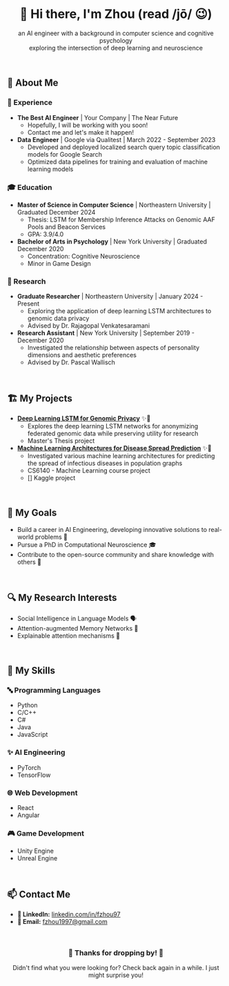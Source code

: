 <H1 align="middle"> 👋 Hi there, I'm Zhou (read /jō/ 😉) </H1>

<p align="middle">an AI engineer with a background in computer science and cognitive psychology <br/> exploring the intersection of deep learning and neuroscience</p>

<br>
<H2> 👤 About Me </H2>

<H3> 💼 Experience </H3>

- **The Best AI Engineer** | Your Company | The Near Future
  - Hopefully, I will be working with you soon!
  - Contact me and let's make it happen!
- **Data Engineer** | Google via Qualitest | March 2022 - September 2023
  - Developed and deployed localized search query topic classification models for Google Search
  - Optimized data pipelines for training and evaluation of machine learning models

<H3> 🎓 Education </H3>

- **Master of Science in Computer Science** | Northeastern University | Graduated December 2024
  - Thesis: LSTM for Membership Inference Attacks on Genomic AAF Pools and Beacon Services
  - GPA: 3.9/4.0
- **Bachelor of Arts in Psychology** | New York University | Graduated December 2020
  - Concentration: Cognitive Neuroscience
  - Minor in Game Design

<H3> 🔬 Research </H3>

- **Graduate Researcher** | Northeastern University | January 2024 - Present
  - Exploring the application of deep learning LSTM architectures to genomic data privacy
  - Advised by Dr. Rajagopal Venkatesaramani
- **Research Assistant** | New York University | September 2019 - December 2020
  - Investigated the relationship between aspects of personality dimensions and aesthetic preferences
  - Advised by Dr. Pascal Wallisch

<br>
<H2> 🏗️ My Projects </H2>

- **[Deep Learning LSTM for Genomic Privacy]()** ✨🧬 
  - Explores the deep learning LSTM networks for anonymizing federated genomic data while preserving utility for research
  - Master's Thesis project
- **[Machine Learning Architectures for Disease Spread Prediction]()** ✨🦠
  - Investigated various machine learning architectures for predicting the spread of infectious diseases in population graphs
  - CS6140 - Machine Learning course project
  - [] Kaggle project

<br>
<H2> 🌱 My Goals </H2>

- Build a career in AI Engineering, developing innovative solutions to real-world problems 💼
- Pursue a PhD in Computational Neuroscience 🎓
- Contribute to the open-source community and share knowledge with others 🧩

<br>
<H2> 🔍 My Research Interests </H2>

- Social Intelligence in Language Models 🗣️
- Attention-augmented Memory Networks 🧠
- Explainable attention mechanisms 🤔

<br>
<H2> 🧰 My Skills </H2>

<H3> 🔤 Programming Languages </H3>

- Python
- C/C++
- C#
- Java
- JavaScript

<H3> ✨ AI Engineering </H3>

- PyTorch
- TensorFlow

<H3> 🌐 Web Development </H3>

- React
- Angular

<H3> 🎮 Game Development </H3>

- Unity Engine
- Unreal Engine

<br>
<H2> 📫 Contact Me </H2>

- **🤝 LinkedIn:** [linkedin.com/in/fzhou97](https://www.linkedin.com/in/fzhou97)
- **📧 Email:** [fzhou1997@gmail.com](mailto:fzhou1997@gmail.com)

<br>
<H3 align="middle"> 🌟 Thanks for dropping by! 🌟 </H3>
<p align="middle"> Didn't find what you were looking for? Check back again in a while. I just might surprise you!</p>